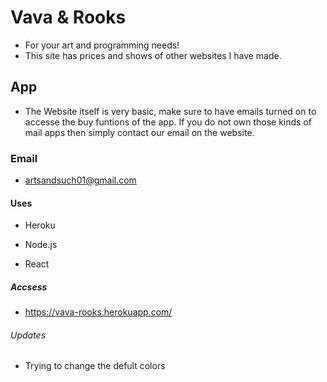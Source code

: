 # Vava & Rooks
- For your art and programming needs!
- This site has prices and shows of other websites I have made.

## App

- The Website itself is very basic, make sure to have emails turned on to accesse the buy funtions of the app. If you do not own those kinds of mail apps then simply contact our email on the website.

### Email

- artsandsuch01@gmail.com

#### Uses

- Heroku

- Node.js

- React

##### Accsess

- https://vava-rooks.herokuapp.com/

###### Updates
- Trying to change the defult colors

